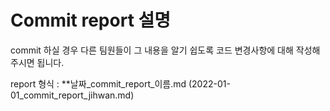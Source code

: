 # Commit report 설명

commit 하실 경우 다른 팀원들이 그 내용을 알기 쉽도록 코드 변경사항에 대해 작성해주시면 됩니다.

report 형식 : **날짜_commit_report_이름.md (2022-01-01_commit_report_jihwan.md)
